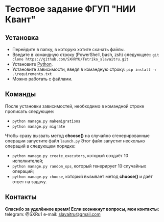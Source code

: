 # Тестовое задание ФГУП "НИИ Квант"

## Установка

- Перейдите в папку, в которую хотите скачать файлы.
- Введите в командную строку (PowerShell, bash, zsh) следующее::
`git clone https://github.com/SXHRYU/Tetrika_slavaitru.git`
- Установите [Python](https://www.python.org/downloads/).
- Установите зависимости, введя в командную строку:
`pip install -r .\requirements.txt`
- Можно работать с файлами.

## Команды

После установки зависимостей, необходимо в командной строке прописать следующее:
- `python manage.py makemigrations`
- `python manage.py migrate`

Чтобы сразу вызвать метод **choose()** на случайно сгенерированные операции запустите файл `launch.py`
Этот файл запустит несколько операций в следующем порядке:
- `python manage.py create_executors`, который создаёт 10 исполнителей;
- `python manage.py random_ops`, который генерирует 10 случайных операций;
- `python manage.py choose`, который вызывает метод **choose()** и даёт ответ на задачу.

## Контакты

**Спасибо за уделённое время! Если возникнут вопросы, мои контакты:**
telegram: @SXRu1
e-mail: slavaitru@gmail.com
